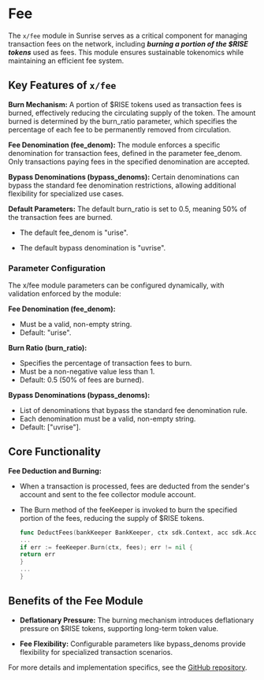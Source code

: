# Fee

The `x/fee` module in Sunrise serves as a critical component for managing transaction fees on the network, including ***burning a portion of the $RISE tokens*** used as fees. This module ensures sustainable tokenomics while maintaining an efficient fee system.

## Key Features of `x/fee`

 **Burn Mechanism:**  A portion of $RISE tokens used as transaction fees is burned, effectively reducing the circulating supply of the token.
        The amount burned is determined by the burn_ratio parameter, which specifies the percentage of each fee to be permanently removed from circulation.

**Fee Denomination (fee_denom):** The module enforces a specific denomination for transaction fees, defined in the parameter fee_denom.
        Only transactions paying fees in the specified denomination are accepted.

**Bypass Denominations (bypass_denoms):** Certain denominations can bypass the standard fee denomination restrictions, allowing additional flexibility for specialized use cases.

**Default Parameters:** The default burn_ratio is set to 0.5, meaning 50% of the transaction fees are burned.

- The default fee_denom is "urise".

- The default bypass denomination is "uvrise".

### Parameter Configuration

The x/fee module parameters can be configured dynamically, with validation enforced by the module:

**Fee Denomination (fee_denom):**

- Must be a valid, non-empty string.
- Default: "urise".

**Burn Ratio (burn_ratio):**

- Specifies the percentage of transaction fees to burn.
- Must be a non-negative value less than 1.
- Default: 0.5 (50% of fees are burned).

**Bypass Denominations (bypass_denoms):**

- List of denominations that bypass the standard fee denomination rule.
- Each denomination must be a valid, non-empty string.
- Default: ["uvrise"].

## Core Functionality

  **Fee Deduction and Burning:**

- When a transaction is processed, fees are deducted from the sender's account and sent to the fee collector module account.
- The Burn method of the feeKeeper is invoked to burn the specified portion of the fees, reducing the supply of $RISE tokens.

    ```go
    func DeductFees(bankKeeper BankKeeper, ctx sdk.Context, acc sdk.AccountI, fees sdk.Coins, feeKeeper feekeeper.Keeper) error {
    ...
    if err := feeKeeper.Burn(ctx, fees); err != nil {
    return err
    }
    ...
    }
    ```

## Benefits of the Fee Module

- **Deflationary Pressure:**
        The burning mechanism introduces deflationary pressure on $RISE tokens, supporting long-term token value.

- **Fee Flexibility:**
        Configurable parameters like bypass_denoms provide flexibility for specialized transaction scenarios.

For more details and implementation specifics, see the [GitHub repository](https://github.com/sunriselayer/sunrise/tree/main/x/fee).
